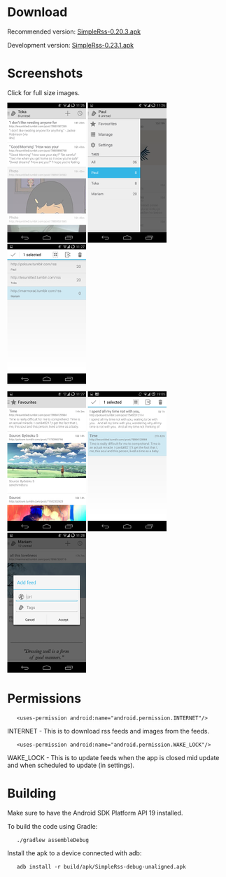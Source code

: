 Download
===

Recommended version: [SimpleRss-0.20.3.apk](https://raw.github.com/poloure/rss/master/apk/SimpleRss-0.20.3.apk)

Development version: [SimpleRss-0.23.1.apk](https://raw.github.com/poloure/rss/master/apk/SimpleRss-0.23.1.apk)

Screenshots
===

Click for full size images.

[![ScreenShot](screenshots/thumbnails/one_preview.png)](https://raw.github.com/poloure/rss/master/screenshots/one.png)
[![ScreenShot](screenshots/thumbnails/two_preview.png)](https://raw.github.com/poloure/rss/master/screenshots/two.png)
[![ScreenShot](screenshots/thumbnails/three_preview.png)](https://raw.github.com/poloure/rss/master/screenshots/three.png)

[![ScreenShot](screenshots/thumbnails/four_preview.png)](https://raw.github.com/poloure/rss/master/screenshots/four.png)
[![ScreenShot](screenshots/thumbnails/five_preview.png)](https://raw.github.com/poloure/rss/master/screenshots/five.png)
[![ScreenShot](screenshots/thumbnails/six_preview.png)](https://raw.github.com/poloure/rss/master/screenshots/six.png)


Permissions
===
```
   <uses-permission android:name="android.permission.INTERNET"/>
```

INTERNET - This is to download rss feeds and images from the feeds.

```
   <uses-permission android:name="android.permission.WAKE_LOCK"/>
```

WAKE_LOCK - This is to update feeds when the app is closed mid update and when scheduled to update (in settings).

Building
===

Make sure to have the Android SDK Platform API 19 installed.

To build the code using Gradle:

```
   ./gradlew assembleDebug
```

Install the apk to a device connected with adb:

```
   adb install -r build/apk/SimpleRss-debug-unaligned.apk
```